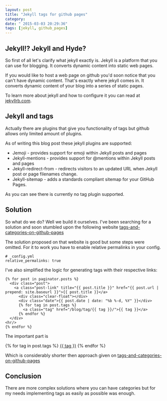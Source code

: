 ```yaml
---
layout: post
title: "Jekyll tags for github pages"
category: 
date: " 2015-03-03 20:29:36"
tags: [jekyll, github_pages]
---
```


## Jekyll!? Jekyll and Hyde?

So first of all let's clarify what jekyll exactly is. Jekyll is a platform that you can use for blogging.
It converts dynamic content into static web pages.

If you would like to host a web page on github you'd soon notice that you can't have dynamic content. That's
exactly where jekyll comes in. It converts dynamic content of your blog into a series of static pages.

To learn more about jekyll and how to configure it you can read at [jekyllrb.com](http://jekyllrb.com/).

## Jekyll and tags

Actually there are plugins that give you functionality of tags but github allows only limited amount of
plugins.

As of writing this blog post these jekyll plugins are supported:

* Jemoji - provides support for emoji within Jekyll posts and pages
* Jekyll-mentions - provides support for @mentions within Jekyll posts and pages
* Jekyll-redirect-from - redirects visitors to an updated URL when Jekyll post or page filenames change.
* Jekyll-sitemap - adds a standards compliant sitemap for your GitHub Pages.

As you can see there is currently no tag plugin supported.

## Solution

So what do we do? Well we build it ourselves.
I've been searching for a solution and soon stumbled upon the following website [tags-and-categories-on-github-pages](http://www.minddust.com/post/tags-and-categories-on-github-pages/)

The solution proposed on that website is good but some steps were omitted.
For it to work you have to enable relative permalinks in your config.

    # _config.yml
    relative_permalinks: true

I've also simplified the logic for generating tags with their respective links:

    {% for post in paginator.posts %}
      <div class="post">
        <a class="post-link" title="{{ post.title }}" href="{{ post.url | prepend: site.baseurl }}">{{ post.title }}</a>
          <div class="clear-float"></div>
          <div class="date">{{ post.date | date: "%b %-d, %Y" }}</div>
          {% for tag in post.tags %}
            <a class="tag" href="/blog/tag/{{ tag }}/">{{ tag }}</a>
          {% endfor %}
      </div>
    <hr/>
    {% endfor %}

The important part is

  {% for tag in post.tags %}
    <a class="tag" href="/blog/tag/{{ tag }}/">{{ tag }}</a>
  {% endfor %}

Which is considerably shorter then approach given on [tags-and-categories-on-github-pages](http://www.minddust.com/post/tags-and-categories-on-github-pages/)

## Conclusion

There are more complex solutions where you can have categories but for my needs implementing tags as easily as
possible was enough.


